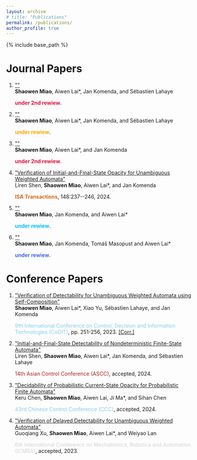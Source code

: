 ```yaml
---
layout: archive
# title: "Publications"
permalink: /publications/
author_profile: true
---
```


{% include base_path %}

# Journal Papers
1. [""]()  
   **Shaowen Miao**, Aiwen Lai*, Jan Komenda, and S&eacute;bastien Lahaye
   <div><font color="Crimson"><b>under 2nd rewiew</b></font>.</div>

2. [""]()  
   **Shaowen Miao**, Aiwen Lai*, Jan Komenda, and S&eacute;bastien Lahaye
   <div><font color="Orange"><b>under rewiew</b></font>.</div>

3. [""]()  
   **Shaowen Miao**, Aiwen Lai*, and Jan Komenda
   <div><font color="Crimson"><b>under 2nd rewiew</b></font>.</div>

4. ["Verification of Initial-and-Final-State Opacity for Unambiguous Weighted Automata"](https://www.sciencedirect.com/science/article/pii/S0019057824001277)  
   Liren Shen, **Shaowen Miao**, Aiwen Lai*, and Jan Komenda
   <div><font color="Chocolate"><b>ISA Transactions</b></font>, 148:237--246, 2024.</div>

5. [""]()  
   **Shaowen Miao**, Jan Komenda, and Aiwen Lai*
   <div><font color="DeepSkyBlue"><b>under rewiew</b></font>.</div>

6. [""]()  
   **Shaowen Miao**, Jan Komenda, Tom&aacute;&scaron; Masopust and Aiwen Lai*
   <div><font color="RoyalBlue"><b>under rewiew</b></font>.</div>

<!-- 7. [""]()  
   **Shaowen Miao**, Tom&aacute;&scaron; Masopust, Jan Komenda, and Aiwen Lai*
   <div><font color="RoyalBlue"><b>under rewiew</b></font>.</div> -->

<!-- 8. [""]()  
   Zhiyuan Huang, **Shaowen Miao**, and Aiwen Lai
   <div><font color="LightCoral"><b>under rewiew</b></font>.</div> -->

# Conference Papers
1. ["Verification of Detectability for Unambiguous Weighted Automata using Self-Composition"](https://ieeexplore.ieee.org/abstract/document/10284082)  
   **Shaowen Miao**, Aiwen Lai*, Xiao Yu, S&eacute;bastien Lahaye, and Jan Komenda
   <div><font color="SkyBlue">9th International Conference on Control, Decision and Information Technologies (CoDIT)</font>, pp. 251-256, 2023. <a href="https://jiro-m.github.io/papers/23CoDIT.pdf">[Corr.]</a>

2. ["Initial-and-Final-State Detectability of Nondeterministic Finite-State Automata"]()  
   Liren Shen, **Shaowen Miao**, Aiwen Lai*, Jan Komenda, and S&eacute;bastien Lahaye<br>
    <div><font color="FireBrick">14th Asian Control Conference (ASCC)</font>, accepted, 2024.</div>
   <!-- <div><font color="LimeGreen">14th Asian Control Conference (ASCC)</font>, under rewiew, 2024.</div> -->

3. ["Decidability of Probabilistic Current-State Opacity for Probabilistic Finite Automata"]()  
   Keru Chen, **Shaowen Miao**, Aiwen Lai, Ji Ma*, and Sihan Chen
   <div><font color="SkyBlue">43rd Chinese Control Conference (CCC)</font>, accepted, 2024.</div>

4. ["Verification of Delayed Detectability for Unambiguous Weighted Automata"]()  
   Guoqiang Xu, **Shaowen Miao**, Aiwen Lai*, and Weiyao Lan<br>
   <div><font color="LightGrey">6th International Conference on Mechatronics, Robotics and Automation (ICMRA)</font>, accepted, 2023.</div>


